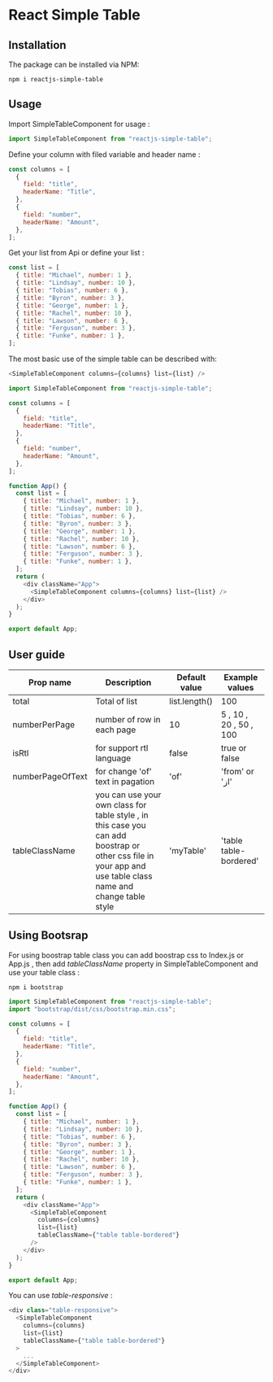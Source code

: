 # React Simple Table

## Installation

The package can be installed via NPM:

```
npm i reactjs-simple-table
```

## Usage

Import SimpleTableComponent for usage :

```js
import SimpleTableComponent from "reactjs-simple-table";
```

Define your column with filed variable and header name :

```js
const columns = [
  {
    field: "title",
    headerName: "Title",
  },
  {
    field: "number",
    headerName: "Amount",
  },
];
```

Get your list from Api or define your list :

```js
const list = [
  { title: "Michael", number: 1 },
  { title: "Lindsay", number: 10 },
  { title: "Tobias", number: 6 },
  { title: "Byron", number: 3 },
  { title: "George", number: 1 },
  { title: "Rachel", number: 10 },
  { title: "Lawson", number: 6 },
  { title: "Ferguson", number: 3 },
  { title: "Funke", number: 1 },
];
```

The most basic use of the simple table can be described with:

```js
<SimpleTableComponent columns={columns} list={list} />
```

```js
import SimpleTableComponent from "reactjs-simple-table";

const columns = [
  {
    field: "title",
    headerName: "Title",
  },
  {
    field: "number",
    headerName: "Amount",
  },
];

function App() {
  const list = [
    { title: "Michael", number: 1 },
    { title: "Lindsay", number: 10 },
    { title: "Tobias", number: 6 },
    { title: "Byron", number: 3 },
    { title: "George", number: 1 },
    { title: "Rachel", number: 10 },
    { title: "Lawson", number: 6 },
    { title: "Ferguson", number: 3 },
    { title: "Funke", number: 1 },
  ];
  return (
    <div className="App">
      <SimpleTableComponent columns={columns} list={list} />
    </div>
  );
}

export default App;
```

## User guide

| Prop name        | Description                                                                                                                                                  | Default value | Example values         |
| ---------------- | ------------------------------------------------------------------------------------------------------------------------------------------------------------ | ------------- | ---------------------- |
| total            | Total of list                                                                                                                                                | list.length() | 100                    |
| numberPerPage    | number of row in each page                                                                                                                                   | 10            | 5 , 10 , 20 , 50 , 100 |
| isRtl            | for support rtl language                                                                                                                                     | false         | true or false          |
| numberPageOfText | for change 'of' text in pagation                                                                                                                             | 'of'          | 'from' or 'از'         |
| tableClassName   | you can use your own class for table style , in this case you can add boostrap or other css file in your app and use table class name and change table style | 'myTable'     | 'table table-bordered' |

## Using Bootsrap

For using boostrap table class you can add boostrap css to Index.js or App.js , then add _tableClassName_ property in SimpleTableComponent and use your table class :

```
npm i bootstrap

```

```js
import SimpleTableComponent from "reactjs-simple-table";
import "bootstrap/dist/css/bootstrap.min.css";

const columns = [
  {
    field: "title",
    headerName: "Title",
  },
  {
    field: "number",
    headerName: "Amount",
  },
];

function App() {
  const list = [
    { title: "Michael", number: 1 },
    { title: "Lindsay", number: 10 },
    { title: "Tobias", number: 6 },
    { title: "Byron", number: 3 },
    { title: "George", number: 1 },
    { title: "Rachel", number: 10 },
    { title: "Lawson", number: 6 },
    { title: "Ferguson", number: 3 },
    { title: "Funke", number: 1 },
  ];
  return (
    <div className="App">
      <SimpleTableComponent
        columns={columns}
        list={list}
        tableClassName={"table table-bordered"}
      />
    </div>
  );
}

export default App;
```

You can use _table-responsive_ :

```js
<div class="table-responsive">
  <SimpleTableComponent
    columns={columns}
    list={list}
    tableClassName={"table table-bordered"}
  >
    ...
  </SimpleTableComponent>
</div>
```
